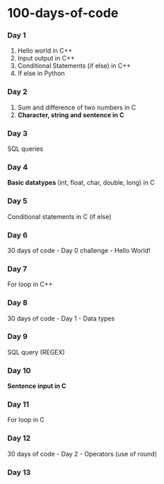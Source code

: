 <html>
           <h1> 100-days-of-code </h1>
           <h3> Day 1 </h3>
           <ol>
                <li> Hello world in C++ </li>
                <li> Input output in C++ </li>
                <li> Conditional Statements (if else) in C++ </li>
                <li> If else in Python </li>
            </ol>
            <h3> Day 2 </h3>
            <ol>
                <li> Sum and difference of two numbers in C </li>
                <li> <b> Character, string and sentence in C </b> </li>
            </ol>
          <h3> Day 3 </h3>
          <p3> SQL queries </p3>
          <h3> Day 4 </h3>
          <p3> <b> Basic datatypes </b> (int, float, char, double, long) in C </p3>
          <h3> Day 5 </h3>
          <p3> Conditional statements in C (if else) </p>
           <h3> Day 6 </h3>
           <p3> 30 days of code - Day 0 challenge -  Hello World! </p3>
           <h3> Day 7 </h3>
           <p3> For loop in C++ </p3>
           <h3> Day 8 </h3>
           <p3> 30 days of code - Day 1 - Data types </p3>
           <h3> Day 9 </h3>
           <p3> SQL query (REGEX) </p3>
           <h3> Day 10 </h3>
           <p3> <b> Sentence input in C </b> </p3>
           <h3> Day 11 </h3>
           <p3> For loop in C </p3>
           <h3> Day 12 </h3>
           <p3> 30 days of code -  Day 2 - Operators (use of round) </p3>
           <h3> Day 13 </h3>
           <p3> </p3>
           
           
</html>              
               
          

           
   
   

